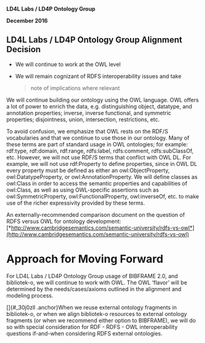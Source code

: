 **LD4L Labs / LD4P Ontology Group**

**December 2016**

LD4L Labs / LD4P Ontology Group Alignment Decision
--------------------------------------------------

-   We will continue to work at the OWL level

-   We will remain cognizant of RDFS interoperability issues and take
    > note of implications where relevant

We will continue building our ontology using the OWL language. OWL
offers a lot of power to enrich the data, e.g. distinguishing object,
datatype, and annotation properties; inverse, inverse functional, and
symmetric properties; disjointness, union, intersection, restrictions,
etc.

To avoid confusion, we emphasize that OWL rests on the RDF/S
vocabularies and that we continue to use those in our ontology. Many of
these terms are part of standard usage in OWL ontologies; for example:
rdf:type, rdf:domain, rdf:range, rdfs:label, rdfs:comment,
rdfs:subClassOf, etc. However, we will not use RDF/S terms that conflict
with OWL DL. For example, we will not use rdf:Property to define
properties, since in OWL DL every property must be defined as either an
owl:ObjectProperty, owl:DatatypeProperty, or owl:AnnotationProperty. We
will define classes as owl:Class in order to access the semantic
properties and capabilities of owl:Class, as well as using OWL-specific
assertions such as owl:SymmetricProperty, owl:FunctionalProperty,
owl:inverseOf, etc. to make use of the richer expressivity provided by
these terms.

An externally-recommended comparison document on the question of RDFS
versus OWL for ontology development:
[*http://www.cambridgesemantics.com/semantic-university/rdfs-vs-owl*](http://www.cambridgesemantics.com/semantic-university/rdfs-vs-owl)

Approach for Moving Forward
===========================

For LD4L Labs / LD4P Ontology Group usage of BIBFRAME 2.0, and
bibliotek-o, we will continue to work with OWL. The OWL ‘flavor’ will be
determined by the needs/cases/axioms outlined in the alignment and
modeling process.

[]{#_30j0zll .anchor}When we reuse external ontology fragments in
bibliotek-o, or when we align bibliotek-o resources to external ontology
fragments (or when we recommend either option to BIBFRAME), we will do
so with special consideration for RDF - RDFS - OWL interoperability
questions if-and-when considering RDFS external ontologies.
